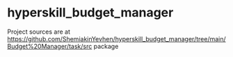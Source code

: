 # hyperskill_budget_manager
Project sources are at https://github.com/ShemiakinYevhen/hyperskill_budget_manager/tree/main/Budget%20Manager/task/src package

